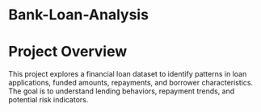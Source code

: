 # Bank-Loan-Analysis
# Project Overview

This project explores a financial loan dataset to identify patterns in loan applications, funded amounts, repayments, and borrower characteristics. The goal is to understand lending behaviors, repayment trends, and potential risk indicators.

